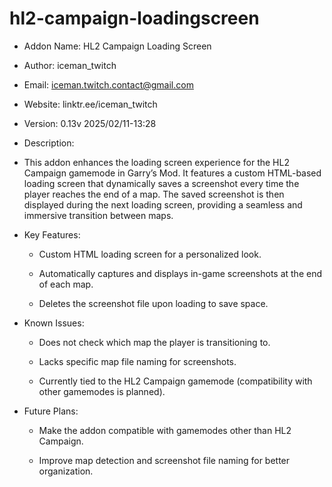 # hl2-campaign-loadingscreen

- Addon Name: HL2 Campaign Loading Screen 

- Author: iceman_twitch 

- Email: iceman.twitch.contact@gmail.com 

- Website: linktr.ee/iceman_twitch 

- Version: 0.13v 2025/02/11-13:28 

- Description:

- This addon enhances the loading screen experience for the HL2 Campaign gamemode in Garry’s Mod. It features a custom HTML-based loading screen that dynamically saves a screenshot every time the player reaches the end of a map. The saved screenshot is then displayed during the next loading screen, providing a seamless and immersive transition between maps.

- Key Features:

    - Custom HTML loading screen for a personalized look.

    - Automatically captures and displays in-game screenshots at the end of each map.

    - Deletes the screenshot file upon loading to save space.

- Known Issues:

    - Does not check which map the player is transitioning to.

    - Lacks specific map file naming for screenshots.

    - Currently tied to the HL2 Campaign gamemode (compatibility with other gamemodes is planned).

- Future Plans:

    - Make the addon compatible with gamemodes other than HL2 Campaign.

    - Improve map detection and screenshot file naming for better organization.
